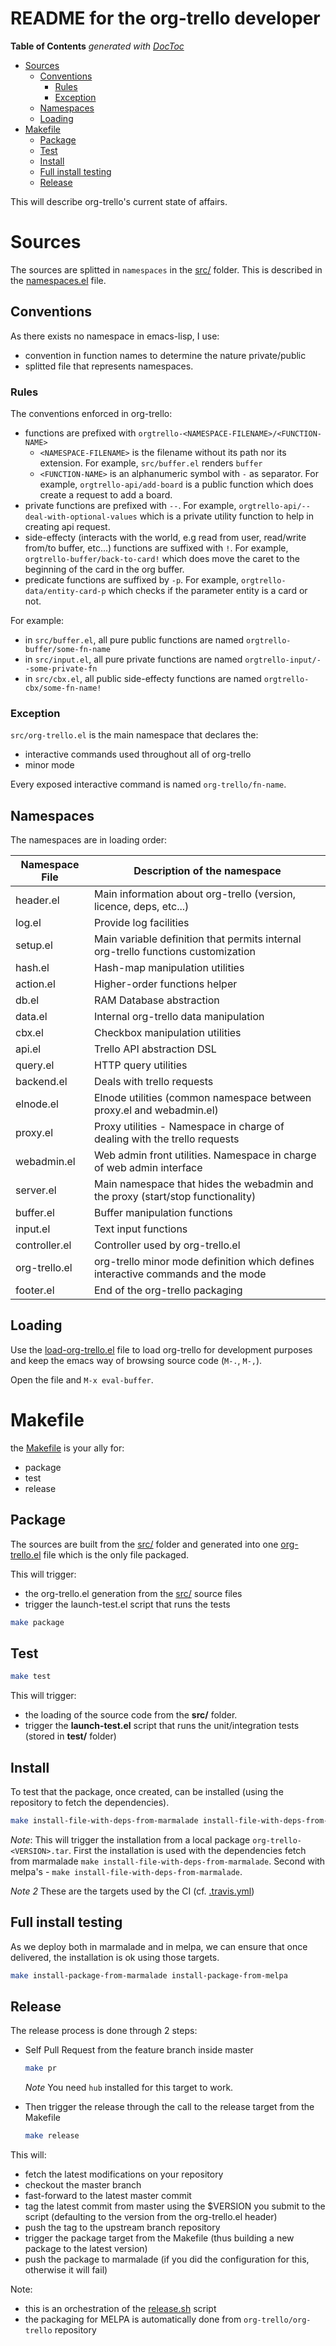 README for the org-trello developer
===================================

<!-- START doctoc generated TOC please keep comment here to allow auto update -->
<!-- DON'T EDIT THIS SECTION, INSTEAD RE-RUN doctoc TO UPDATE -->
**Table of Contents**  *generated with [DocToc](http://doctoc.herokuapp.com/)*

- [Sources](#sources)
	- [Conventions](#conventions)
		- [Rules](#rules)
		- [Exception](#exception)
	- [Namespaces](#namespaces)
	- [Loading](#loading)
- [Makefile](#makefile)
	- [Package](#package)
	- [Test](#test)
	- [Install](#install)
	- [Full install testing](#full-install-testing)
	- [Release](#release)

<!-- END doctoc generated TOC please keep comment here to allow auto update -->

This will describe org-trello's current state of affairs.

# Sources

The sources are splitted in `namespaces` in the [src/](./src/) folder.
This is described in the [namespaces.el](./namespaces.el) file.

## Conventions

As there exists no namespace in emacs-lisp, I use:
- convention in function names to determine the nature private/public
- splitted file that represents namespaces.

### Rules

The conventions enforced in org-trello:

- functions are prefixed with `orgtrello-<NAMESPACE-FILENAME>/<FUNCTION-NAME>`
  - `<NAMESPACE-FILENAME>` is the filename without its path nor its extension. For example, `src/buffer.el` renders `buffer`
  - `<FUNCTION-NAME>` is an alphanumeric symbol with `-` as separator. For example, `orgtrello-api/add-board` is a public function which does create a request to add a board.
- private functions are prefixed with `--`. For example, `orgtrello-api/--deal-with-optional-values` which is a private utility function to help in creating api request.
- side-effecty (interacts with the world, e.g read from user, read/write from/to buffer, etc...) functions are suffixed with `!`. For example, `orgtrello-buffer/back-to-card!` which does move the caret to the beginning of the card in the org buffer.
- predicate functions are suffixed by `-p`. For example, `orgtrello-data/entity-card-p` which checks if the parameter entity is a card or not.

For example:
- in `src/buffer.el`, all pure public functions are named `orgtrello-buffer/some-fn-name`
- in `src/input.el`, all pure private functions are named `orgtrello-input/--some-private-fn`
- in `src/cbx.el`, all public side-effecty functions are named `orgtrello-cbx/some-fn-name!`

### Exception

`src/org-trello.el` is the main namespace that declares the:
- interactive commands used throughout all of org-trello
- minor mode

Every exposed interactive command is named `org-trello/fn-name`.

## Namespaces

The namespaces are in loading order:

Namespace File    | Description of the namespace
------------------|------------------------------------------------------------------------
header.el         | Main information about org-trello (version, licence, deps, etc...)
log.el            | Provide log facilities
setup.el          | Main variable definition that permits internal org-trello functions customization
hash.el           | Hash-map manipulation utilities
action.el         | Higher-order functions helper
db.el             | RAM Database abstraction
data.el           | Internal org-trello data manipulation
cbx.el            | Checkbox manipulation utilities
api.el            | Trello API abstraction DSL
query.el          | HTTP query utilities
backend.el        | Deals with trello requests
elnode.el         | Elnode utilities (common namespace between proxy.el and webadmin.el)
proxy.el          | Proxy utilities - Namespace in charge of dealing with the trello requests
webadmin.el       | Web admin front utilities. Namespace in charge of web admin interface
server.el         | Main namespace that hides the webadmin and the proxy (start/stop functionality)
buffer.el         | Buffer manipulation functions
input.el          | Text input functions
controller.el     | Controller used by org-trello.el
org-trello.el     | org-trello minor mode definition which defines interactive commands and the mode
footer.el         | End of the org-trello packaging

## Loading

Use the [load-org-trello.el](./load-org-trello.el) file to load org-trello for development purposes and keep the emacs way of browsing source code (`M-.`, `M-,`).

Open the file and `M-x eval-buffer`.

# Makefile

the [Makefile](./Makefile) is your ally for:
- package
- test
- release

## Package

The sources are built from the [src/](./src/) folder and generated into one [org-trello.el](./org-trello.el) file which is the only file packaged.

This will trigger:
- the org-trello.el generation from the [src/](./src/) source files
- trigger the launch-test.el script that runs the tests

```sh
make package
```

## Test

```sh
make test
```

This will trigger:
- the loading of the source code from the **src/** folder.
- trigger the **launch-test.el** script that runs the unit/integration tests (stored in **test/** folder)

## Install

To test that the package, once created, can be installed (using the repository to fetch the dependencies).

```sh
make install-file-with-deps-from-marmalade install-file-with-deps-from-melpa
```

*Note*:
This will trigger the installation from a local package `org-trello-<VERSION>.tar`.
First the installation is used with the dependencies fetch from marmalade `make install-file-with-deps-from-marmalade`.
Second with melpa's - `make install-file-with-deps-from-marmalade`.

*Note 2*
These are the targets used by the CI (cf. [.travis.yml](./.travis.yml))

## Full install testing

As we deploy both in marmalade and in melpa, we can ensure that once delivered, the installation is ok using those targets.

```sh
make install-package-from-marmalade install-package-from-melpa
```

## Release

The release process is done through 2 steps:
- Self Pull Request from the feature branch inside master

    ```sh
    make pr
    ```

    *Note* You need `hub` installed for this target to work.

- Then trigger the release through the call to the release target from the Makefile

    ```sh
    make release
    ```

This will:
- fetch the latest modifications on your repository
- checkout the master branch
- fast-forward to the latest master commit
- tag the latest commit from master using the $VERSION you submit to the script (defaulting to the version from the org-trello.el header)
- push the tag to the upstream branch repository
- trigger the package target from the Makefile (thus building a new package to the latest version)
- push the package to marmalade (if you did the configuration for this, otherwise it will fail)

Note:
- this is an orchestration of the [release.sh](./release.sh) script
- the packaging for MELPA is automatically done from `org-trello/org-trello` repository
